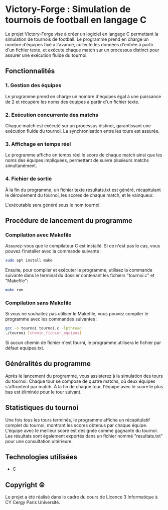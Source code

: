 # Victory-Forge : Simulation de tournois de football en langage C

Le projet Victory-Forge vise à créer un logiciel en langage C permettant la simulation de tournois de football. Le programme prend en charge un nombre d'équipes fixé à l'avance, collecte les données d'entrée à partir d'un fichier texte, et exécute chaque match sur un processus distinct pour assurer une exécution fluide du tournoi.


## Fonctionnalités

### 1. Gestion des équipes

Le programme prend en charge un nombre d'équipes égal à une puissance de 2 et récupère les noms des équipes à partir d'un fichier texte.

### 2. Exécution concurrente des matchs 

Chaque match est exécuté sur un processus distinct, garantissant une exécution fluide du tournoi. La synchronisation entre les tours est assurée.

### 3. Affichage en temps réel 

Le programme affiche en temps réel le score de chaque match ainsi que les noms des équipes impliquées, permettant de suivre plusieurs matchs simultanément.

### 4. Fichier de sortie

À la fin du programme, un fichier texte resultats.txt est généré, récapitulant le déroulement du tournoi, les scores de chaque match, et le vainqueur.



L'exécutable sera généré sous le nom tournoi.

## Procédure de lancement du programme

### Compilation avec Makefile

Assurez-vous que le compilateur C est installé. Si ce n'est pas le cas, vous pouvez l'installer avec la commande suivante :

```bash
sudo apt install make
```

Ensuite, pour compiler et exécuter le programme, utilisez la commande suivante dans le terminal du dossier contenant les fichiers "tournoi.c" et "Makefile":

```bash
make run
```

### Compilation sans Makefile

Si vous ne souhaitez pas utiliser le Makefile, vous pouvez compiler le programme avec les commandes suivantes :

```bash
gcc -o tournoi tournoi.c -lpthread
./tournoi [chemin_fichier_equipes]
```

Si aucun chemin de fichier n'est fourni, le programme utilisera le fichier par défaut equipes.txt.

## Généralités du programme

Après le lancement du programme, vous assisterez à la simulation des tours du tournoi. Chaque tour se compose de quatre matchs, où deux équipes s'affrontent par match. À la fin de chaque tour, l'équipe avec le score le plus bas est éliminée pour le tour suivant.

## Statistiques du tournoi

Une fois tous les tours terminés, le programme affiche un récapitulatif complet du tournoi, montrant les scores obtenus par chaque équipe. L'équipe avec le meilleur score est désignée comme gagnante du tournoi. Les résultats sont également exportés dans un fichier nommé "resultats.txt" pour une consultation ultérieure.



## Technologies utilisées

- C

## Copyright ©

Le projet a été réalisé dans le cadre du cours de Licence 3 Informatique à CY Cergy Paris Université.
